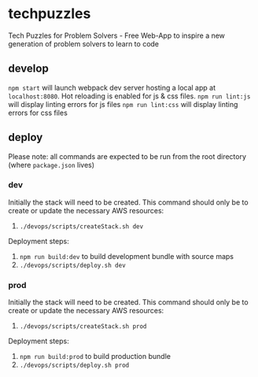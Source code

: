 # techpuzzles

Tech Puzzles for Problem Solvers - Free Web-App to inspire a new generation of problem solvers to learn to code

## develop

`npm start` will launch webpack dev server hosting a local app at `localhost:8080`. Hot reloading is enabled for js & css files.
`npm run lint:js` will display linting errors for js files
`npm run lint:css` will display linting errors for css files

## deploy

Please note: all commands are expected to be run from the root directory (where `package.json` lives)

### dev

Initially the stack will need to be created. This command should only be to create or update the necessary AWS resources:

1. `./devops/scripts/createStack.sh dev`

Deployment steps:

1. `npm run build:dev` to build development bundle with source maps
2. `./devops/scripts/deploy.sh dev`

### prod

Initially the stack will need to be created. This command should only be to create or update the necessary AWS resources:

1. `./devops/scripts/createStack.sh prod`

Deployment steps:

1. `npm run build:prod` to build production bundle
2. `./devops/scripts/deploy.sh prod`
